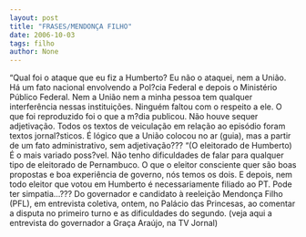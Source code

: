 ```yaml
---
layout: post
title: "FRASES/MENDONÇA FILHO"
date: 2006-10-03
tags: filho
author: None
---
```

“Qual foi o ataque que eu fiz a Humberto? Eu não o ataquei, nem a União. Há um fato nacional envolvendo a Pol?cia Federal e depois o Ministério Público Federal. Nem a União nem a minha pessoa tem qualquer interferência nessas instituições. Ninguém faltou com o respeito a ele. O que foi reproduzido foi o que a m?dia publicou. Não houve sequer adjetivação. Todos os textos de veiculação em relação ao episódio foram textos jornal?sticos. É lógico que a União colocou no ar (guia), mas a partir de um fato administrativo, sem adjetivação???
“(O eleitorado de Humberto) É o mais variado poss?vel. Não tenho dificuldades de falar para qualquer tipo de eleitorado de Pernambuco. O que o eleitor consciente quer são boas propostas e boa experiência de governo, nós temos os dois. E depois, nem todo eleitor que votou em Humberto é necessariamente filiado ao PT. Pode ter simpatia...???
Do governador e candidato à reeleição Mendonça Filho (PFL), em entrevista coletiva, ontem, no Palácio das Princesas, ao comentar a disputa no primeiro turno e as dificuldades do segundo.
(veja aqui a entrevista do governador a Graça Araújo, na TV Jornal) 